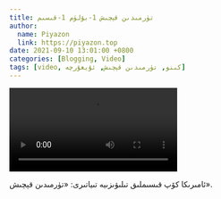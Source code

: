 ```yaml
---
title: تۈرمىدىن قېچىش 1-بۆلۈم 1-قىسىم
author:
  name: Piyazon
  link: https://piyazon.top
date: 2021-09-10 13:01:00 +0800
categories: [Blogging, Video]
tags: [video, كىنو, تۈرمىدىن قېچىش, ئۇيغۇرچە]
---
```


<style>
@import url(/assets/css/uyghur.css);
</style>

<video id="player" playsinline controls data-poster="https://git.lug.ustc.edu.cn/flame3/images/-/raw/main/old-salon/pb/0.jpg"
  wxv="wxv_2041224533751234564" src="">
  <source src="" type="video/mp4" class="p1s1" size="1080" />
  <source src="" type="video/mp4" class="p1s2" size="720" />
  <source src="" type="video/mp4" class="p1s3" size="480" />

  <track kind="captions" label="English&Chinese" src="https://piyazon.top/storage/assets/subtitles/pb/s01e01.vtt" srclang="en&zh-CN" default />
</video>

<script src="/assets/js/plyr/plyr.js"></script>
<script src="/assets/js/plyr/weixin-out.js"></script>

ئامىرىكا كۆپ قىسىملىق تىلىۋىزىيە تىياتىرى: «تۈرمىدىن قېچىش».